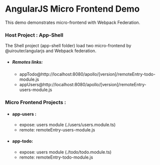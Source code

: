 # AngularJS Micro Frontend Demo

This demo demonstrates micro-frontend with Webpack Federation.

### Host Project : App-Shell
The Shell project (app-shell folder) load two micro-frontend by @uirouter/angularjs and Webpack federation.
- #####  Remotes links:
    -  appTodo@http://localhost:8080/apollo/[version]/remoteEntry-todo-module.js
    - appUsers@http://localhost:8080/apollo/[version]/remoteEntry-users-module.js

### Micro Frontend Projects :
- #### app-users :
    -  expose:  users module (./users/users.module.ts)
    - remote:   remoteEntry-users-module.js
- #### app-todo:
    - expose:  users module (./todo/todo.module.ts)
    - remote:   remoteEntry-todo-module.js

